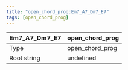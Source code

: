 ```yaml
---
title: "open_chord_prog:Em7_A7_Dm7_E7"
tags: [open_chord_prog]
---
```


|Em7_A7_Dm7_E7|open_chord_prog|
|---|---|
|Type|open_chord_prog|
|Root string|undefined|

